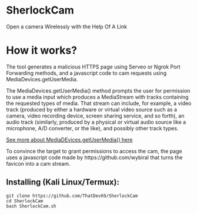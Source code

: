 # SherlockCam
Open a camera Wirelessly with the Help Of A Link


# How it works?
<p>The tool generates a malicious HTTPS page using Serveo or Ngrok Port Forwarding methods, and a javascript code to cam requests using MediaDevices.getUserMedia. </p>

<p>The MediaDevices.getUserMedia() method prompts the user for permission to use a media input which produces a MediaStream with tracks containing the requested types of media. That stream can include, for example, a video track (produced by either a hardware or virtual video source such as a camera, video recording device, screen sharing service, and so forth), an audio track (similarly, produced by a physical or virtual audio source like a microphone, A/D converter, or the like), and possibly other track types. </p>


[See more about MediaDEvices.getUserMedia() here](https://developer.mozilla.org/en-US/docs/Web/API/MediaDevices/getUserMedia)
<p> To convince the target to grant permissions to access the cam, the page uses a javascript code made by https://github.com/wybiral that turns the favicon into a cam stream.</p>



## Installing (Kali Linux/Termux):

```
git clone https://github.com/ThatDev69/SherlockCam
cd SherlockCam
bash SherlockCam.sh
```
